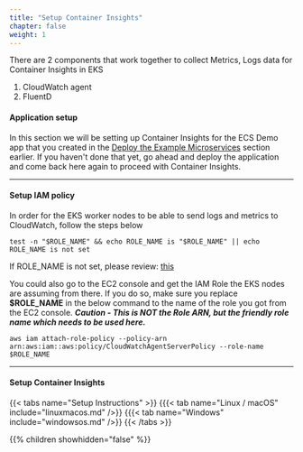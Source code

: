 ```yaml
---
title: "Setup Container Insights"
chapter: false
weight: 1
---
```


There are 2 components that work together to collect Metrics, Logs data for Container Insights in EKS

1. CloudWatch agent
2. FluentD 

#### Application setup
In this section we will be setting up Container Insights for the ECS Demo app that you created in the [Deploy the Example Microservices](../../deploy) section earlier. If you haven't done that yet, go ahead and deploy the application and come back here again to proceed with Container Insights.

------------------------------------------------------------

#### Setup IAM policy

In order for the EKS worker nodes to be able to send logs and metrics to CloudWatch, follow the steps below

```
test -n "$ROLE_NAME" && echo ROLE_NAME is "$ROLE_NAME" || echo ROLE_NAME is not set
```
If ROLE_NAME is not set, please review: [this](../../eksctl/test/)

You could also go to the EC2 console and get the IAM Role the EKS nodes are assuming from there. If you do so, make sure you replace **$ROLE_NAME** in the below command to the name of the role you got from the EC2 console. **_Caution -  This is NOT the Role ARN, but the friendly role name which needs to be used here._**

```
aws iam attach-role-policy --policy-arn arn:aws:iam::aws:policy/CloudWatchAgentServerPolicy --role-name $ROLE_NAME
```

------------------------------------------------------------

#### Setup Container Insights

{{< tabs name="Setup Instructions" >}}
{{{< tab name="Linux / macOS" include="linuxmacos.md" />}}
{{{< tab name="Windows" include="windowsos.md" />}}
{{< /tabs >}}

{{% children showhidden="false" %}}